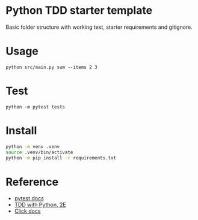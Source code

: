 # Python TDD starter template

Basic folder structure with working test, starter requirements and gitignore.

# Usage

`python src/main.py sum --items 2 3`

# Test

`python -m pytest tests`

# Install

```sh
python -m venv .venv
source .venv/bin/activate
python -m pip install -r requirements.txt
```

# Reference

- [pytest docs](https://docs.pytest.org/en/6.2.x/example/index.html)
- [TDD with Python, 2E](https://learning.oreilly.com/library/view/test-driven-development-with/9781491958698/part01.html#part1)
- [Click docs](https://click.palletsprojects.com/en/8.0.x/#documentation)

